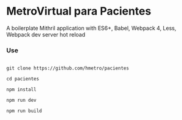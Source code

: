 # MetroVirtual para Pacientes
A boilerplate Mithril application with ES6+, Babel, Webpack 4, Less, Webpack dev server hot reload

### Use
```shell

git clone https://github.com/hmetro/pacientes

cd pacientes

npm install

npm run dev

npm run build

```